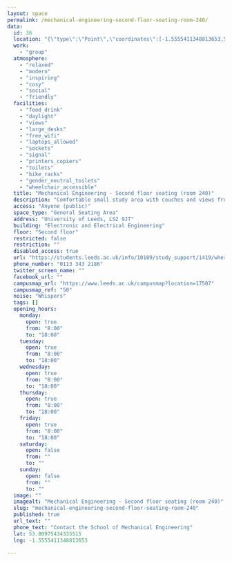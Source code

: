 ```yaml
---
layout: space
permalink: /mechanical-engineering-second-floor-seating-room-240/
data:
  id: 36
  location: "{\"type\":\"Point\",\"coordinates\":[-1.5555411348813653,53.80975434335515]}"
  work:
    - "group"
  atmosphere:
    - "relaxed"
    - "modern"
    - "inspiring"
    - "cosy"
    - "social"
    - "friendly"
  facilities:
    - "food_drink"
    - "daylight"
    - "views"
    - "large_desks"
    - "free_wifi"
    - "laptops_allowed"
    - "sockets"
    - "signal"
    - "printers_copiers"
    - "toilets"
    - "bike_racks"
    - "gender_neutral_toilets"
    - "wheelchair_accessible"
  title: "Mechanical Engineering - Second floor seating (room 240)"
  description: "Comfortable small study area with couches and views from big windows."
  access: "Anyone (public)"
  space_type: "General Seating Area"
  address: "University of Leeds, LS2 9JT"
  building: "Electronic and Electrical Engineering"
  floor: "Second floor"
  restricted: false
  restriction: ""
  disabled_access: true
  url: "https://students.leeds.ac.uk/info/10109/study_support/1419/where_to_study_on_campus"
  phone_number: "0113 343 2186"
  twitter_screen_name: ""
  facebook_url: ""
  campusmap_url: "https://www.leeds.ac.uk/campusmap?location=17507"
  campusmap_ref: "50"
  noise: "Whispers"
  tags: []
  opening_hours:
    monday:
      open: true
      from: "8:00"
      to: "18:00"
    tuesday:
      open: true
      from: "8:00"
      to: "18:00"
    wednesday:
      open: true
      from: "8:00"
      to: "18:00"
    thursday:
      open: true
      from: "8:00"
      to: "18:00"
    friday:
      open: true
      from: "8:00"
      to: "18:00"
    saturday:
      open: false
      from: ""
      to: ""
    sunday:
      open: false
      from: ""
      to: ""
  image: ""
  imagealt: "Mechanical Engineering - Second floor seating (room 240)"
  slug: "mechanical-engineering-second-floor-seating-room-240"
  published: true
  url_text: ""
  phone_text: "Contact the School of Mechanical Engineering"
  lat: 53.80975434335515
  lng: -1.5555411348813653

---
```

